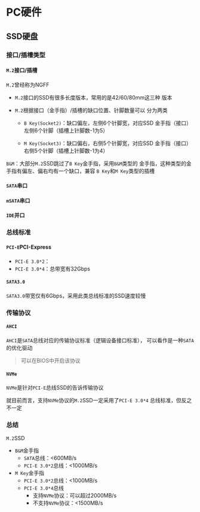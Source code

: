 #	PC硬件

##	SSD硬盘

###	接口/插槽类型

####	`M.2`接口/插槽

`M.2`曾经称为NGFF

-	`M.2`接口的SSD有很多长度版本，常用的是42/60/80mm这三种
	版本

-	`M.2`根据接口（金手指）/插槽的缺口位置、针脚数量可以
	分为两类

	-	`B Key(Socket2)`：缺口偏左，左侧6个针脚宽，对应SSD
		金手指（接口）左侧6个针脚（插槽上针脚数-1为5）

	-	`M Key(Socket3)`：缺口偏右，右侧5个针脚宽，对应SSD
		金手指（接口）右侧5个针脚（插槽上针脚数-1为4）

`B&M`：大部分`M.2`SSD跳过了`B Key`金手指，采用`B&M`类型的
金手指，这种类型的金手指有偏左、偏右均有一个缺口，兼容
`B Key`和`M Key`类型的插槽

####	`SATA`串口

####	`mSATA`串口

####	`IDE`并口

###	总线标准

####	`PCI-E`PCI-Express

-	`PCI-E 3.0*2`：
-	`PCI-E 3.0*4`：总带宽有32Gbps

####	`SATA3.0`

`SATA3.0`带宽仅有6Gbps，采用此类总线标准的SSD速度较慢

	
###	传输协议

####	`AHCI`

`AHCI`是`SATA`总线对应的传输协议标准（逻辑设备接口标准），
可以看作是一种`SATA`的优化驱动

>	可以在BIOS中开启该协议

####	`NVMe` 
`NVMe`是针对`PCI-E`总线SSD的告诉传输协议

就目前而言，支持`NVMe`协议的`M.2`SSD一定采用了`PCI-E 3.0*4`
总线标准，但反之不一定

###	总结

`M.2`SSD

-	`B&M`金手指
	-	`SATA`总线：<600MB/s
	-	`PCI-E 3.0*2`总线：<1000MB/s
-	`M Key`金手指
	-	`PCI-E 3.0*2`总线：<1000MB/s
	-	`PCI-E 3.0*4`总线
		-	支持`NVMe`协议：可以超过2000MB/s
		-	不支持`NVMe`协议：<1500MB/s

